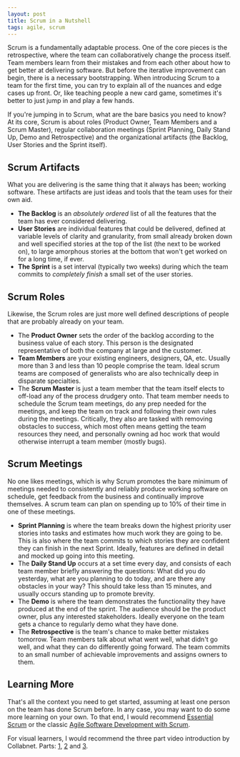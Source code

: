 ```yaml
---
layout: post
title: Scrum in a Nutshell
tags: agile, scrum
---
```


Scrum is a fundamentally adaptable process. One of the core pieces is the retrospective, where the team can collaboratively change the process itself. Team members learn from their mistakes and from each other about how to get better at delivering software. But before the iterative improvement can begin, there is a necessary bootstrapping. When introducing Scrum to a team for the first time, you can try to explain all of the nuances and edge cases up front. Or, like teaching people a new card game, sometimes it's better to just jump in and play a few hands.

If you're jumping in to Scrum, what are the bare basics you need to know? At its core, Scrum is about roles (Product Owner, Team Members and a Scrum Master), regular collaboration meetings (Sprint Planning, Daily Stand Up, Demo and Retrospective) and the organizational artifacts (the Backlog, User Stories and the Sprint itself).


## Scrum Artifacts

What you are delivering is the same thing that it always has been; working software. These artifacts are just ideas and tools that the team uses for their own aid.

- __The Backlog__ is an *absolutely ordered* list of all the features that the team has ever considered delivering.
- __User Stories__ are individual features that could be delivered, defined at variable levels of clarity and granularity, from small already broken down and well specified stories at the top of the list (the next to be worked on), to large amorphous stories at the bottom that won't get worked on for a long time, if ever.
- __The Sprint__ is a set interval (typically two weeks) during which the team commits to *completely finish* a small set of the user stories.

## Scrum Roles

Likewise, the Scrum roles are just more well defined descriptions of people that are probably already on your team.

- The __Product Owner__ sets the order of the backlog according to the business value of each story. This person is the designated representative of both the company at large and the customer.
- __Team Members__ are your existing engineers, designers, QA, etc. Usually more than 3 and less than 10 people comprise the team. Ideal scrum teams are composed of generalists who are also technically deep in disparate specialties.
- The __Scrum Master__ is just a team member that the team itself elects to off-load any of the process drudgery onto. That team member needs to schedule the Scrum team meetings, do any prep needed for the meetings, and keep the team on track and following their own rules during the meetings. Critically, they also are tasked with removing obstacles to success, which most often means getting the team resources they need, and personally owning ad hoc work that would otherwise interrupt a team member (mostly bugs).

## Scrum Meetings

No one likes meetings, which is why Scrum promotes the bare minimum of meetings needed to consistently and reliably produce working software on schedule, get feedback from the business and continually improve themselves. A scrum team can plan on spending up to 10% of their time in one of these meetings.

- __Sprint Planning__ is where the team breaks down the highest priority user stories into tasks and estimates how much work they are going to be. This is also where the team commits to which stories they are confident they can finish in the next Sprint. Ideally, features are defined in detail and mocked up going into this meeting.
- The __Daily Stand Up__ occurs at a set time every day, and consists of each team member briefly answering the questions: What did you do yesterday, what are you planning to do today, and are there any obstacles in your way? This should take less than 15 minutes, and usually occurs standing up to promote brevity.
- The __Demo__ is where the team demonstrates the functionality they have produced at the end of the sprint. The audience should be the product owner, plus any interested stakeholders. Ideally everyone on the team gets a chance to regularly demo what they have done.
- The __Retrospective__ is the team's chance to make better mistakes tomorrow. Team members talk about what went well, what didn't go well, and what they can do differently going forward. The team commits to an small number of achievable improvements and assigns owners to them.

## Learning More

That's all the context you need to get started, assuming at least one person on the team has done Scrum before. In any case, you may want to do some more learning on your own. To that end, I would recommend [Essential Scrum](http://www.amazon.com/Essential-Scrum-Practical-Addison-Wesley-Signature/dp/0137043295) or the classic [Agile Software Development with Scrum](http://www.amazon.com/books/dp/0130676349).

For visual learners, I would recommend the three part video introduction by Collabnet. Parts: [1](http://www.youtube.com/watch?v=D8vT7G0WATM), [2](http://www.youtube.com/watch?v=b_WeHcZcx1w) and [3](http://www.youtube.com/watch?v=wPvG9NZNUa4).
